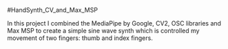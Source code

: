 #HandSynth_CV_and_Max_MSP

In this project I combined the MediaPipe by Google, CV2, OSC libraries and Max MSP to create a simple sine wave synth which is controlled my movement of two fingers: thumb and index fingers.
